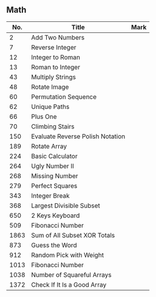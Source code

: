 ## Math
| No.  | Title                                                       | Mark |
|------|-------------------------------------------------------------|------|
| 2    | Add Two Numbers                  |      |
| 7 | Reverse Integer | |
| 12   | Integer to Roman                 |      |
| 13   | Roman to Integer                 |      |
| 43   | Multiply Strings                 |      |
| 48 | Rotate Image | |
| 60   | Permutation Sequence             |      |
| 62   | Unique Paths                     |      |
| 66 | Plus One | |
| 70   | Climbing Stairs                  |      |
| 150  | Evaluate Reverse Polish Notation |      |
| 189 | Rotate Array | |
| 224  | Basic Calculator                 |      |
| 264  | Ugly Number II                   |      |
| 268 | Missing Number | |
| 279  | Perfect Squares                  |      |
| 343  | Integer Break                    |      |
| 368  | Largest Divisible Subset         |      |
| 650  | 2 Keys Keyboard                  |      |
| 509 | Fibonacci Number | |
| 1863 | Sum of All Subset XOR Totals | |
| 873  | Guess the Word                   |      |
| 912  | Random Pick with Weight          |      |
| 1013 | Fibonacci Number                 |      |
| 1038 | Number of Squareful Arrays       |      |
| 1372 | Check If It Is a Good Array      |      |

